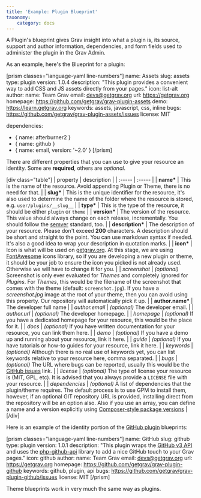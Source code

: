 ```yaml
---
title: 'Example: Plugin Blueprint'
taxonomy:
    category: docs
---
```


A Plugin's blueprint gives Grav insight into what a plugin is, its source, support and author information, dependencies, and form fields used to administer the plugin in the Grav Admin.

As an example, here's the Blueprint for a plugin:

[prism classes="language-yaml line-numbers"]
name: Assets
slug: assets
type: plugin
version: 1.0.4
description: "This plugin provides a convenient way to add CSS and JS assets directly from your pages."
icon: list-alt
author:
  name: Team Grav
  email: devs@getgrav.org
  url: https://getgrav.org
homepage: https://github.com/getgrav/grav-plugin-assets
demo: https://learn.getgrav.org
keywords: assets, javascript, css, inline
bugs: https://github.com/getgrav/grav-plugin-assets/issues
license: MIT

dependencies:
  - { name: afterburner2 }
  - { name: github }
  - { name: email, version: '~2.0' }
[/prism]

There are different properties that you can use to give your resource an identity. Some are **required**, others are _optional_.

[div class="table"]
| property         | description                                                                                                                                                                                                                                                                                                                                                                                                      |
| :-----           | :-----                                                                                                                                                                                                                                                                                                                                                                                                           |
| __name*__        | This is the name of the resource. Avoid appending Plugin or Theme, there is no need for that.                                                                                                                                                                                                                                                                                                                    |
| __slug*__        | This is the unique identifier for the resource, it's also used to determine the name of the folder where the resource is stored, e.g. `user/plugins/__slug__` |
| __type*__        | This is the type of the resource, it should be either `plugin` or `theme` |
| __version*__     | The version of the resource. This value should always change on each release, incrementally. You should follow the [semver](http://semver.org/) standard, too.                                                                                                                                                                                                                                                   |
| __description*__ | The description of your resource. Please don't exceed **200** characters. A description should be short and straight to the point. You can use markdown syntax if needed. It's also a good idea to wrap your description in quotation marks.                                                                                                                                                                     |
| __icon*__        | Icon is what will be used on [getgrav.org](https://getgrav.org). At this stage, we are using [FontAwesome](http://fortawesome.github.io/Font-Awesome/icons/) icons library, so if you are developing a new plugin or theme, it should be your job to ensure the icon you picked is not already used. Otherwise we will have to change it for you.                                                                |
| _screenshot_     | _(optional)_ Screenshot is only ever evaluated for _Themes_ and completely ignored for _Plugins_. For _Themes_, this would be the filename of the screenshot that comes with the theme (default: `screenshot.jpg`). If you have a _screenshot.jpg_ image at the root of your theme, then you can avoid using this property. Our repository will automatically pick it up.                                        |
| __author.name*__ | The developer full name                                                                                                                                                                                                                                                                                                                                                                                          |
| _author.email_   | _(optional)_ The developer email.                                                                                                                                                                                                                                                                                                                                                                                |
| _author.url_     | _(optional)_ The developer homepage.                                                                                                                                                                                                                                                                                                                                                                             |
| _homepage_       | _(optional)_ If you have a dedicated homepage for your resource, this would be the place for it.                                                                                                                                                                                                                                                                                                                 |
| _docs_           | _(optional)_ If you have written documentation for your resource, you can link them here.                                                                                                                                                                                                                                                                                                                        |
| _demo_           | _(optional)_ If you have a demo up and running about your resource, link it here.                                                                                                                                                                                                                                                                                                                                |
| _guide_          | _(optional)_ If you have tutorials or how-to guides for your resource, link it here.                                                                                                                                                                                                                                                                                                                             |
| _keywords_       | _(optional)_ Although there is no real use of keywords yet, you can list keywords relative to your resource here, comma separated.                                                                                                                                                                                                                                                                               |
| _bugs_           | _(optional)_ The URL where bugs can be reported, usually this would be the [GitHub issues](https://guides.github.com/features/issues/) link.                                                                                                                                                                                                                                                                     |
| _license_        | _(optional)_ The type of license your resource is (MIT, GPL, etc). It is advised that you always provide a `LICENSE` file with your resource.                                                                                                                                                                                                                                                                    |
| _dependencies_   | _(optional)_ A list of dependencies that the plugin/theme requires.  The default process is to use GPM to install them, however, if an optional GIT repository URL is provided, installing direct from the repository will be an option also. Also if you use an array, you can define a name and a version explicitly using [Composer-style package versions](https://getcomposer.org/doc/articles/versions.md) |
[/div]

Here is an example of the identity portion of the [GitHub plugin](https://github.com/getgrav/grav-plugin-github) blueprints:

[prism classes="language-yaml line-numbers"]
name: GitHub
slug: github
type: plugin
version: 1.0.1
description: "This plugin wraps the [GitHub v3 API](https://developer.github.com/v3/) and uses the [php-github-api](https://github.com/KnpLabs/php-github-api/) library to add a nice GitHub touch to your Grav pages."
icon: github
author:
  name: Team Grav
  email: devs@getgrav.org
  url: https://getgrav.org
homepage: https://github.com/getgrav/grav-plugin-github
keywords: github, plugin, api
bugs: https://github.com/getgrav/grav-plugin-github/issues
license: MIT
[/prism]

Theme blueprints work in very much the same way as plugins.
